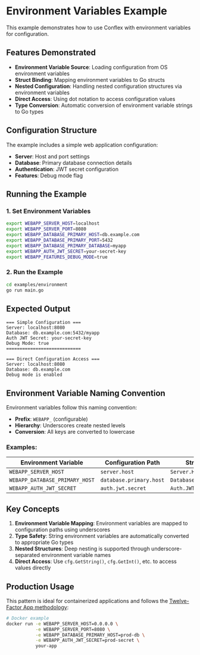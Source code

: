 # Environment Variables Example

This example demonstrates how to use Conflex with environment variables for configuration.

## Features Demonstrated

- **Environment Variable Source**: Loading configuration from OS environment variables
- **Struct Binding**: Mapping environment variables to Go structs
- **Nested Configuration**: Handling nested configuration structures via environment variables
- **Direct Access**: Using dot notation to access configuration values
- **Type Conversion**: Automatic conversion of environment variable strings to Go types

## Configuration Structure

The example includes a simple web application configuration:

- **Server**: Host and port settings
- **Database**: Primary database connection details
- **Authentication**: JWT secret configuration
- **Features**: Debug mode flag

## Running the Example

### 1. Set Environment Variables

```bash
export WEBAPP_SERVER_HOST=localhost
export WEBAPP_SERVER_PORT=8080
export WEBAPP_DATABASE_PRIMARY_HOST=db.example.com
export WEBAPP_DATABASE_PRIMARY_PORT=5432
export WEBAPP_DATABASE_PRIMARY_DATABASE=myapp
export WEBAPP_AUTH_JWT_SECRET=your-secret-key
export WEBAPP_FEATURES_DEBUG_MODE=true
```

### 2. Run the Example

```bash
cd examples/environment
go run main.go
```

## Expected Output

```
=== Simple Configuration ===
Server: localhost:8080
Database: db.example.com:5432/myapp
Auth JWT Secret: your-secret-key
Debug Mode: true
============================

=== Direct Configuration Access ===
Server: localhost:8080
Database: db.example.com
Debug mode is enabled
```

## Environment Variable Naming Convention

Environment variables follow this naming convention:

- **Prefix**: `WEBAPP_` (configurable)
- **Hierarchy**: Underscores create nested levels
- **Conversion**: All keys are converted to lowercase

### Examples:

| Environment Variable | Configuration Path | Struct Field |
|---------------------|-------------------|--------------|
| `WEBAPP_SERVER_HOST` | `server.host` | `Server.Host` |
| `WEBAPP_DATABASE_PRIMARY_HOST` | `database.primary.host` | `Database.Primary.Host` |
| `WEBAPP_AUTH_JWT_SECRET` | `auth.jwt.secret` | `Auth.JWT.Secret` |

## Key Concepts

1. **Environment Variable Mapping**: Environment variables are mapped to configuration paths using underscores
2. **Type Safety**: String environment variables are automatically converted to appropriate Go types
3. **Nested Structures**: Deep nesting is supported through underscore-separated environment variable names
4. **Direct Access**: Use `cfg.GetString()`, `cfg.GetInt()`, etc. to access values directly

## Production Usage

This pattern is ideal for containerized applications and follows the [Twelve-Factor App methodology](https://12factor.net/config):

```bash
# Docker example
docker run -e WEBAPP_SERVER_HOST=0.0.0.0 \
           -e WEBAPP_SERVER_PORT=8080 \
           -e WEBAPP_DATABASE_PRIMARY_HOST=prod-db \
           -e WEBAPP_AUTH_JWT_SECRET=prod-secret \
           your-app
``` 